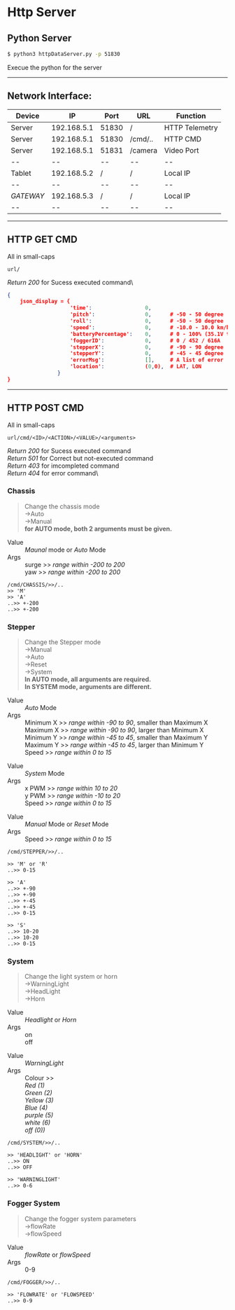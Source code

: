 # Http Server

## Python Server

```bash
$ python3 httpDataServer.py -p 51830
```

Execue the python for the server

---

## Network Interface:
|Device         |IP         |Port   |URL            |Function       |
|---            |--         |--     |--             |--             |
|Server         |192.168.5.1|51830  |/              |HTTP Telemetry |
|Server         |192.168.5.1|51830  |/cmd/..        |HTTP CMD       |
|Server         |192.168.5.1|51831  |/camera        |Video Port     |
|--             |--         |--     |--             |--             |
|Tablet         |192.168.5.2|/      |/              |Local IP       |
|--             |--         |--     |--             |--             |
|*GATEWAY*      |192.168.5.3|/      |/              |Local IP       |
|--             |--         |--     |--             |--             |


---

## HTTP GET CMD
All in small-caps
```
url/
```
*Return 200* for Sucess executed command\

```JSON
{
    json_display = {
                    'time':                 0,
                    'pitch':                0,      # -50 - 50 degree
                    'roll':                 0,      # -50 - 50 degree
                    'speed':                0,      # -10.0 - 10.0 km/h
                    'batteryPercentage':    0,      # 0 - 100% (35.1V to 54.6V)
                    'foggerID':             0,      # 0 / 452 / 616A
                    'stepperX':             0,      # -90 - 90 degree
                    'stepperY':             0,      # -45 - 45 degree
                    'errorMsg':             [],     # A list of error
                    'location':             (0,0),  # LAT, LON
                }
}
```

---

## HTTP POST CMD
All in small-caps
```
url/cmd/<ID>/<ACTION>/<VALUE>/<arguments>
```
*Return 200* for Sucess executed command\
*Return 501* for Correct but not-executed command\
*Return 403* for imcompleted command\
*Return 404* for error command\
### Chassis
>Change the chassis mode\
>->Auto\
>->Manual\
>**for AUTO mode, both 2 arguments must be given.**
<dl>
    <dt>Value</dt>
    <dd><em>Maunal</em> mode or <em>Auto</em> Mode</dd>
    <dd>
        <dt>Args</dt>
            <dd>surge >> <em>range within -200 to 200</em></dd>
            <dd>yaw   >> <em>range within -200 to 200</em></dd>
</dl>

```
/cmd/CHASSIS/>>/..
>> 'M'
>> 'A'
..>> +-200 
..>> +-200
```

### Stepper
>Change the Stepper mode\
>->Manual\
>->Auto\
>->Reset\
>->System\
>**In AUTO mode, all arguments are required.**\
>**In SYSTEM mode, arguments are different.**
<dl>
    <dt>Value</dt>
    <dd><em>Auto</em> Mode</dd>
    <dd>
        <dt>Args</dt>
            <dd>Minimum X >> <em>range within -90 to 90</em>, smaller than Maximum X</dd>
            <dd>Maximum X >> <em>range within -90 to 90</em>, larger than Minimum X</dd>
            <dd>Minimum Y >> <em>range within -45 to 45</em>, smaller than Maximum Y</dd>
            <dd>Maximum Y >> <em>range within -45 to 45</em>, larger than Minimum Y</dd>
            <dd>Speed     >> <em>range within 0 to 15</em></dd>
</dl>

<dl>
    <dt>Value</dt>
    <dd><em>System</em> Mode</dd>
    <dd>
        <dt>Args</dt>
            <dd>x PWM   >> <em>range within 10 to 20</em></dd>
            <dd>y PWM   >> <em>range within -10 to 20</em></dd>
            <dd>Speed   >> <em>range within 0 to 15</em></dd>
</dl>

<dl>
    <dt>Value</dt>
    <dd><em>Manual</em> Mode or <em>Reset</em> Mode</dd>
    <dd>
        <dt>Args</dt>
            <dd>Speed   >> <em>range within 0 to 15</em></dd>
</dl>

```
/cmd/STEPPER/>>/..

>> 'M' or 'R'
..>> 0-15

>> 'A'
..>> +-90
..>> +-90
..>> +-45
..>> +-45
..>> 0-15

>> 'S'
..>> 10-20
..>> 10-20
..>> 0-15
```

### System
>Change the light system or horn\
>->WarningLight\
>->HeadLight\
>->Horn

<dl>
    <dt>Value</dt>
    <dd><em>Headlight</em> or <em>Horn</em></dd>
    <dd>
        <dt>Args</dt>
            <dd>on</dd>
            <dd>off</dd>
</dl>

<dl>
    <dt>Value</dt>
    <dd><em>WarningLight</em></dd>
    <dd>
        <dt>Args</dt>
            <dd>Colour >> </dd>
            <dd><em>Red (1)</em></dd>
            <dd><em>Green (2)</em></dd>
            <dd><em>Yellow (3)</em></dd>
            <dd><em>Blue (4)</em></dd>
            <dd><em>purple (5)</em></dd>
            <dd><em>white (6)</em></dd>
            <dd><em>off (0))</em></dd>
</dl>

```
/cmd/SYSTEM/>>/..

>> 'HEADLIGHT' or 'HORN'
..>> ON
..>> OFF

>> 'WARNINGLIGHT'
..>> 0-6
```

### Fogger System
>Change the fogger system parameters\
>->flowRate\
>->flowSpeed

<dl>
    <dt>Value</dt>
    <dd><em>flowRate</em> or <em>flowSpeed</em></dd>
    <dd>
        <dt>Args</dt>
            <dd>0-9</dd>
</dl>

```
/cmd/FOGGER/>>/..

>> 'FLOWRATE' or 'FLOWSPEED'
..>> 0-9
```